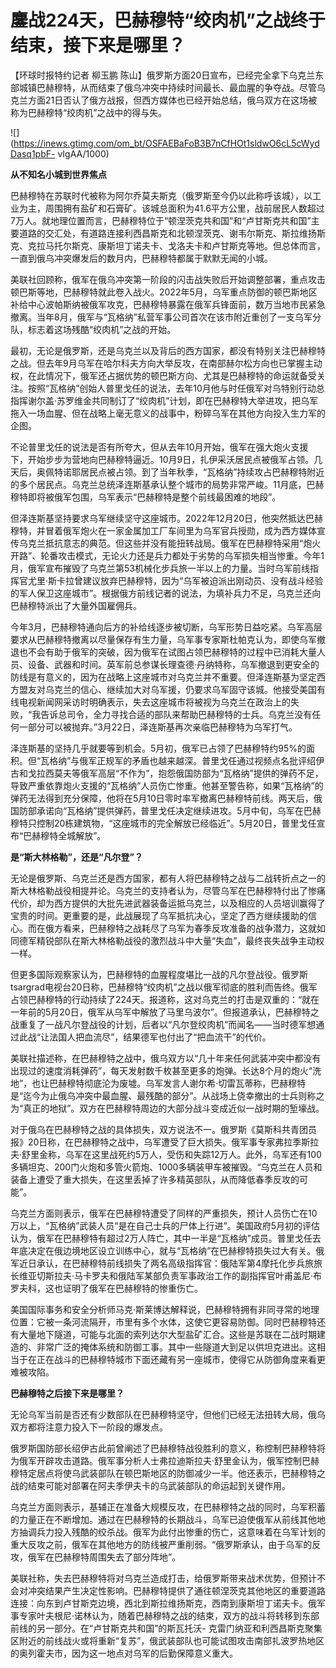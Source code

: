 # 鏖战224天，巴赫穆特“绞肉机”之战终于结束，接下来是哪里？

【环球时报特约记者 柳玉鹏
陈山】俄罗斯方面20日宣布，已经完全拿下乌克兰东部城镇巴赫穆特，从而结束了俄乌冲突中持续时间最长、最血腥的争夺战。尽管乌克兰方面21日否认了俄方战报，但西方媒体也已经开始总结，俄乌双方在这场被称为巴赫穆特“绞肉机”之战中的得与失。

![](https://inews.gtimg.com/om_bt/OSFAEBaFoB3B7nCfHOt1sldwO6cL5cWydDasq1pbF-
vIgAA/1000)

**从不知名小城到世界焦点**

巴赫穆特在苏联时代被称为阿尔乔莫夫斯克（俄罗斯至今仍以此称呼该城），以工业为主，周围拥有盐矿和石膏矿。该城总面积为41.6平方公里，战前居民人数超过7万人。就地理位置而言，巴赫穆特位于“顿涅茨克共和国”和“卢甘斯克共和国”主要道路的交汇处，有道路连接利西昌斯克和北顿涅茨克、谢韦尔斯克、斯拉维扬斯克、克拉马托尔斯克、康斯坦丁诺夫卡、戈洛夫卡和卢甘斯克等地。但总体而言，一直到俄乌冲突爆发后的数月内，巴赫穆特都属于默默无闻的小城。

美联社回顾称，俄军在俄乌冲突第一阶段的闪击战失败后开始调整部署，重点攻击顿巴斯等地，巴赫穆特就此卷入战火。2022年5月，乌军重点防御的顿巴斯地区补给中心波帕斯纳被俄军攻克，巴赫穆特暴露在俄军兵锋面前，数万当地市民紧急撤离。当年8月，俄军与“瓦格纳”私营军事公司首次在该市附近重创了一支乌军分队，标志着这场残酷“绞肉机”之战的开始。

最初，无论是俄罗斯，还是乌克兰以及背后的西方国家，都没有特别关注巴赫穆特之战。但去年9月乌军在哈尔科夫方向大举反攻，在南部赫尔松方向也已掌握主动权，在此情况下，俄军还占据优势的顿巴斯方向、尤其是巴赫穆特的命运就备受关注。按照“瓦格纳”创始人普里戈任的说法，去年10月他与时任俄军对乌特别行动总指挥谢尔盖·苏罗维金共同制订了“绞肉机”计划，即在巴赫穆特大举进攻，把乌军拖入一场血腥、但在战略上毫无意义的战事中，粉碎乌军在其他方向投入生力军的企图。

不论普里戈任的说法是否有所夸大，但从去年10月开始，俄军在强大炮火支援下，开始步步为营地向巴赫穆特逼近。10月9日，扎伊采沃居民点被俄军占领。几天后，奥佩特诺耶居民点被占领。到了当年秋季，“瓦格纳”持续攻占巴赫穆特附近的多个居民点。乌克兰总统泽连斯基承认整个城市的局势非常严峻。11月底，巴赫穆特即将被俄军包围，乌军表示“巴赫穆特是整个前线最困难的地段”。

但泽连斯基坚持要求乌军继续坚守这座城市。2022年12月20日，他突然抵达巴赫穆特，并冒着俄军炮火在一家金属加工厂车间里为乌军官兵授勋，成为西方媒体宣传乌克兰抵抗意志的典范。但这些并没有能扭转战局。俄军在巴赫穆特采用“炮火开路”、轮番攻击模式，无论火力还是兵力都处于劣势的乌军损失相当惨重。今年1月，俄军宣布摧毁了乌克兰第53机械化步兵旅一半以上的力量。当时乌军前线指挥官尤里·斯卡拉曾建议放弃巴赫穆特，因为“乌军被迫派出刚动员、没有战斗经验的军人保卫这座城市”。根据俄方前线记者的说法，为填补兵力不足，乌克兰还向巴赫穆特派出了大量外国雇佣兵。

今年3月，巴赫穆特通向后方的补给线逐步被切断，乌军形势日益吃紧。乌军高层要求从巴赫穆特撤离以尽量保存有生力量，乌军事专家斯杜帕克认为，即使乌军撤退也不会有助于俄军的突破，因为俄军在试图占领巴赫穆特的过程中已消耗大量人员、设备、武器和时间。英军前总参谋长理查德·丹纳特称，乌军撤退到更安全的防线是有意义的，因为在战略上这座城市对乌克兰并不重要。但泽连斯基为坚定西方盟友对乌克兰的信心、继续加大对乌军援，仍要求乌军固守该城。他接受美国有线电视新闻网采访时明确表示，失去这座城市将被视为乌克兰在政治上的失败，“我告诉总司令，全力寻找合适的部队来帮助巴赫穆特的士兵。乌克兰没有任何一部分可以被抛弃。”3月22日，泽连斯基再次亲临巴赫穆特为乌军打气。

泽连斯基的坚持几乎就要等到机会。5月初，俄军已占领了巴赫穆特约95%的面积。但“瓦格纳”与俄军正规军的矛盾也越来越深。普里戈任通过视频点名批评绍伊古和戈拉西莫夫等俄军高层“不作为”，抱怨俄国防部为“瓦格纳”提供的弹药不足，导致严重依靠炮火支援的“瓦格纳”人员伤亡惨重。他甚至警告称，如果“瓦格纳”的弹药无法得到充分保障，他将在5月10日零时率军撤离巴赫穆特前线。两天后，俄国防部承诺向“瓦格纳”提供弹药，普里戈任决定继续进攻。5月中旬，乌军在巴赫穆特只控制20栋建筑物，“这座城市的完全解放已经临近”。5月20日，普里戈任宣布“巴赫穆特全城解放”。

**是“斯大林格勒”，还是“凡尔登”？**

无论是俄罗斯、乌克兰还是西方国家，都有人将巴赫穆特之战与二战转折点之一的斯大林格勒战役相提并论。乌克兰的支持者认为，尽管乌军在巴赫穆特付出了惨痛代价，却为西方提供的大批先进武器装备运抵乌克兰，以及相应的人员培训赢得了宝贵的时间。更重要的是，此战展现了乌军抵抗决心，坚定了西方继续援助的信心。而在俄方看来，巴赫穆特之战耗尽了乌军为春季反攻准备的战争潜力，这就如同德军精锐部队在斯大林格勒战役的激烈战斗中大量“失血”，最终丧失战争主动权一样。

但更多国际观察家认为，巴赫穆特的血腥程度堪比一战的凡尔登战役。俄罗斯tsargrad电视台20日称，巴赫穆特“绞肉机”之战以俄军彻底的胜利而告终。俄军占领巴赫穆特的行动持续了224天。报道称，这对乌克兰的打击是双重的：“就在一年前的5月20日，俄军从乌军中解放了马里乌波尔”。但报道承认，巴赫穆特之战重复了一战凡尔登战役的计划，后者以“凡尔登绞肉机”而闻名——当时德军想通过此战“让法国人把血流尽”，结果德军也付出了“把血流干”的代价。

美联社描述称，在巴赫穆特之战中，俄乌双方以“几十年来任何武装冲突中都没有出现过的速度消耗弹药”，每天发射数千枚甚至更多的炮弹。长达8个月的炮火“洗地”，也让巴赫穆特彻底沦为废墟。乌军发言人谢尔希·切雷瓦蒂称，巴赫穆特是“迄今为止俄乌冲突中最血腥、最残酷的部分”。从战场上侥幸撤出的士兵则称之为“真正的地狱”。双方在巴赫穆特周边的大部分战斗变成近似一战时期的堑壕战。

对于俄乌在巴赫穆特之战的具体损失，双方说法不一。俄罗斯《莫斯科共青团员报》20日称，在巴赫穆特之战中，乌军遭受了巨大损失。俄军事专家弗拉季斯拉夫·舒里金称，乌军在这里战死约5万人，受伤和失踪12万人。此外，乌军还有100多辆坦克、200门火炮和多管火箭炮、1000多辆装甲车被摧毁。“乌克兰在人员和装备上遭受了重大损失，在这里丢掉了许多精英部队，从而降低春季反攻的可能”。

乌克兰方面则表示，俄军在巴赫穆特遭受了同样的严重损失，预计人员伤亡在10万以上，“瓦格纳”武装人员“是在自己士兵的尸体上行进”。美国政府5月初的评估认为，俄军在巴赫穆特有超过2万人阵亡，其中一半是“瓦格纳”成员。普里戈任去年底决定在俄边境地区设立训练中心，就与“瓦格纳”在巴赫穆特损失过大有关。俄军近日承认，在巴赫穆特前线损失了两名高级指挥官：俄陆军第4摩托化步兵旅旅长维亚切斯拉夫·马卡罗夫和俄陆军某部负责军事政治工作的副指挥官叶甫盖尼·布罗夫科，这也证明了俄军在巴赫穆特的惨重伤亡。

美国国际事务和安全分析师马克·斯莱博达解释说，巴赫穆特拥有非同寻常的地理位置：它被一条河流隔开，市里有多个水体，这使它更容易防御。同时巴赫穆特还有大量地下隧道，可能与北面的索列达尔大型盐矿汇合。这些是苏联在二战时期建造的、非常广泛的掩体系统和防御工事。其中一些隧道大到足以供坦克进出。这相当于在正在战斗的巴赫穆特城市下面还藏有另一座城市，使得它从防御角度来看更难被攻陷。

**巴赫穆特之后接下来是哪里？**

无论乌军当前是否还有少数部队在巴赫穆特坚守，但他们已经无法扭转大局，俄乌双方都将注意力投入下一阶段的爆发点。

俄罗斯国防部长绍伊古此前曾阐述了巴赫穆特战役胜利的意义，称控制巴赫穆特将为俄军开辟攻击道路。俄军事分析人士弗拉迪斯拉夫·舒里金认为，俄军控制巴赫穆特定居点将使乌武装部队在顿巴斯地区的防御减少一半。他还表示，巴赫穆特之战的结束可能对部署在阿夫季伊夫卡的乌武装部队的命运起到关键作用。

乌克兰方面则表示，基辅正在准备大规模反攻，在巴赫穆特之战的同时，乌军积蓄的力量正在不断增加。通过在巴赫穆特的长期战斗，乌军已迫使俄军从前线其他地方抽调兵力投入残酷的绞杀战。俄军为此付出惨重的伤亡，这意味着在乌军计划的重大反攻之前，俄军在其他地方的防线被严重削弱。“俄罗斯承认，由于乌军的反攻，俄军在巴赫穆特周围失去了部分阵地”。

美联社称，失去巴赫穆特将对乌克兰造成打击，给俄罗斯带来战术优势，但预计不会对冲突结果产生决定性影响。巴赫穆特提供了通往顿涅茨克其他地区的重要道路连接：向东到卢甘斯克边境，西北到斯拉维扬斯克，西南到康斯坦丁诺夫卡。俄军事专家叶夫根尼·诺林认为，随着巴赫穆特之战的结束，双方的战斗将转移到东部前线的另一部分。在“卢甘斯克共和国”的斯瓦托沃-
克雷门纳亚和利西昌斯克聚集区附近的前线战火或将重新“复苏”，俄武装部队也可能试图攻击南部扎波罗热地区的奥列霍夫市，因为这一地点对乌军的后勤保障意义重大。

